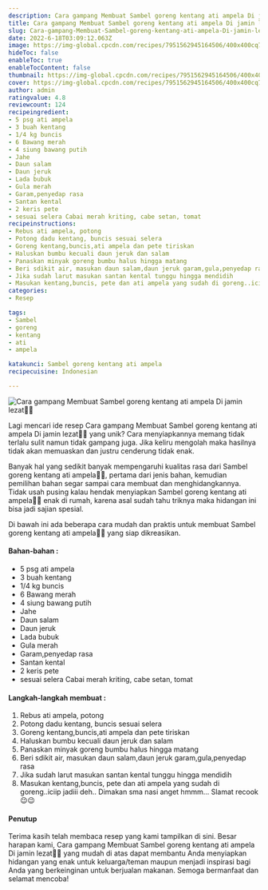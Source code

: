 ```yaml
---
description: Cara gampang Membuat Sambel goreng kentang ati ampela Di jamin lezat"
title: Cara gampang Membuat Sambel goreng kentang ati ampela Di jamin lezat
slug: Cara-gampang-Membuat-Sambel-goreng-kentang-ati-ampela-Di-jamin-lezat
date: 2022-6-18T03:09:12.063Z
image: https://img-global.cpcdn.com/recipes/7951562945164506/400x400cq70/photo.jpg
hideToc: false
enableToc: true
enableTocContent: false
thumbnail: https://img-global.cpcdn.com/recipes/7951562945164506/400x400cq70/photo.jpg
cover: https://img-global.cpcdn.com/recipes/7951562945164506/400x400cq70/photo.jpg
author: admin
ratingvalue: 4.8
reviewcount: 124
recipeingredient:
- 5 psg ati ampela
- 3 buah kentang
- 1/4 kg buncis
- 6 Bawang merah
- 4 siung bawang putih
- Jahe
- Daun salam
- Daun jeruk
- Lada bubuk
- Gula merah
- Garam,penyedap rasa
- Santan kental
- 2 keris pete
- sesuai selera Cabai merah kriting, cabe setan, tomat
recipeinstructions:
- Rebus ati ampela, potong
- Potong dadu kentang, buncis sesuai selera
- Goreng kentang,buncis,ati ampela dan pete tiriskan
- Haluskan bumbu kecuali daun jeruk dan salam
- Panaskan minyak goreng bumbu halus hingga matang
- Beri sdikit air, masukan daun salam,daun jeruk garam,gula,penyedap rasa
- Jika sudah larut masukan santan kental tunggu hingga mendidih
- Masukan kentang,buncis, pete dan ati ampela yang sudah di goreng..iciip jadiii deh.. Dimakan sma nasi anget hmmm... Slamat recook 😉😉
categories:
- Resep

tags:
- Sambel
- goreng
- kentang
- ati
- ampela

katakunci: Sambel goreng kentang ati ampela
recipecuisine: Indonesian

---
```


![Cara gampang Membuat Sambel goreng kentang ati ampela Di jamin lezat👩‍🍳](https://img-global.cpcdn.com/recipes/7951562945164506/400x400cq70/photo.jpg)

Lagi mencari ide resep Cara gampang Membuat Sambel goreng kentang ati ampela Di jamin lezat👩‍🍳 yang unik? Cara menyiapkannya memang tidak terlalu sulit namun tidak gampang juga. Jika keliru mengolah maka hasilnya tidak akan memuaskan dan justru cenderung tidak enak.

Banyak hal yang sedikit banyak mempengaruhi kualitas rasa dari Sambel goreng kentang ati ampela👩‍🍳, pertama dari jenis bahan, kemudian pemilihan bahan segar sampai cara membuat dan menghidangkannya. Tidak usah pusing kalau hendak menyiapkan Sambel goreng kentang ati ampela👩‍🍳 enak di rumah, karena asal sudah tahu triknya maka hidangan ini bisa jadi sajian spesial.

Di bawah ini ada beberapa cara mudah dan praktis untuk membuat Sambel goreng kentang ati ampela👩‍🍳 yang siap dikreasikan.

<!--inarticleads1-->

#### Bahan-bahan :

- 5 psg ati ampela
- 3 buah kentang
- 1/4 kg buncis
- 6 Bawang merah
- 4 siung bawang putih
- Jahe
- Daun salam
- Daun jeruk
- Lada bubuk
- Gula merah
- Garam,penyedap rasa
- Santan kental
- 2 keris pete
- sesuai selera Cabai merah kriting, cabe setan, tomat

<!--inarticleads2-->

#### Langkah-langkah membuat :

1. Rebus ati ampela, potong
1. Potong dadu kentang, buncis sesuai selera
1. Goreng kentang,buncis,ati ampela dan pete tiriskan
1. Haluskan bumbu kecuali daun jeruk dan salam
1. Panaskan minyak goreng bumbu halus hingga matang
1. Beri sdikit air, masukan daun salam,daun jeruk garam,gula,penyedap rasa
1. Jika sudah larut masukan santan kental tunggu hingga mendidih
1. Masukan kentang,buncis, pete dan ati ampela yang sudah di goreng..iciip jadiii deh.. Dimakan sma nasi anget hmmm... Slamat recook 😉😉

#### Penutup

Terima kasih telah membaca resep yang kami tampilkan di sini. Besar harapan kami, Cara gampang Membuat Sambel goreng kentang ati ampela Di jamin lezat👩‍🍳 yang mudah di atas dapat membantu Anda menyiapkan hidangan yang enak untuk keluarga/teman maupun menjadi inspirasi bagi Anda yang berkeinginan untuk berjualan makanan. Semoga bermanfaat dan selamat mencoba!